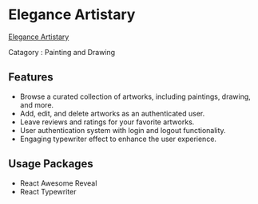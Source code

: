 # Elegance Artistary

[Elegance Artistary](https://elegance-artistry.web.app/)

Catagory : Painting and Drawing

## Features

- Browse a curated collection of artworks, including paintings, drawing, and more.
- Add, edit, and delete artworks as an authenticated user.
- Leave reviews and ratings for your favorite artworks.
- User authentication system with login and logout functionality.
- Engaging typewriter effect to enhance the user experience.

## Usage Packages

- React Awesome Reveal
- React Typewriter
